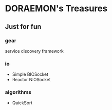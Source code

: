 # DORAEMON's Treasures

## Just for fun
 
### gear

service discovery framework

### io

* Simple BIOSocket
* Reactor NIOSocket

### algorithms

* QuickSort